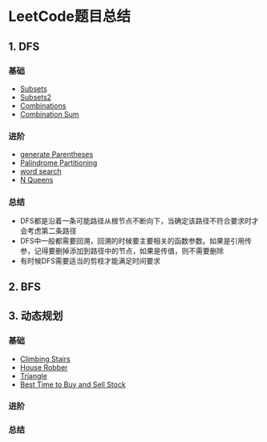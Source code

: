 # LeetCode题目总结
## 1. DFS
### 基础
- [Subsets](https://leetcode.com/problems/subsets/description/)
- [Subsets2](https://leetcode.com/problems/subsets-ii/description/)
- [Combinations](https://leetcode.com/problems/combinations/description/)
- [Combination Sum](https://leetcode.com/problems/combination-sum/description/)
### 进阶
- [generate Parentheses](https://leetcode.com/problems/generate-parentheses/description/)
- [Palindrome Partitioning](https://leetcode.com/problems/palindrome-partitioning/description/)
- [word search](https://leetcode.com/problems/word-search/description/)
- [N Queens](https://leetcode.com/problems/n-queens/description/)
### 总结
- DFS都是沿着一条可能路径从根节点不断向下，当确定该路径不符合要求时才会考虑第二条路径
- DFS中一般都需要回溯，回溯的时候要主要相关的函数参数。如果是引用传参，记得要删掉添加到路径中的节点，如果是传值，则不需要删除
- 有时候DFS需要适当的剪枝才能满足时间要求
## 2. BFS
## 3. 动态规划
### 基础
- [Climbing Stairs](https://leetcode.com/problems/climbing-stairs/description/)
- [House Robber](https://leetcode.com/problems/house-robber/description/)
- [Triangle](https://leetcode.com/problems/triangle/description/)
- [Best Time to Buy and Sell Stock](https://leetcode.com/problems/best-time-to-buy-and-sell-stock/description/)
### 进阶
### 总结
